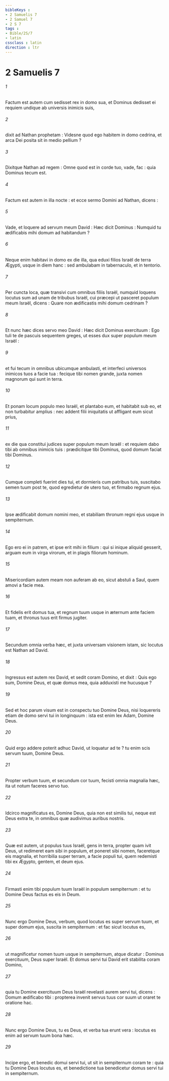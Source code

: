 ```yaml
---
bibleKeys : 
- 2 Samuelis 7
- 2 Samuel 7
- 2 S 7
tags : 
- Bible/2S/7
- latin
cssclass : latin
direction : ltr
---
```


# 2 Samuelis 7

###### 1
Factum est autem cum sedisset rex in domo sua, et Dominus dedisset ei requiem undique ab universis inimicis suis,
###### 2
dixit ad Nathan prophetam : Videsne quod ego habitem in domo cedrina, et arca Dei posita sit in medio pellium ?
###### 3
Dixitque Nathan ad regem : Omne quod est in corde tuo, vade, fac : quia Dominus tecum est.
###### 4
Factum est autem in illa nocte : et ecce sermo Domini ad Nathan, dicens :
###### 5
Vade, et loquere ad servum meum David : Hæc dicit Dominus : Numquid tu ædificabis mihi domum ad habitandum ?
###### 6
Neque enim habitavi in domo ex die illa, qua eduxi filios Israël de terra Ægypti, usque in diem hanc : sed ambulabam in tabernaculo, et in tentorio.
###### 7
Per cuncta loca, quæ transivi cum omnibus filiis Israël, numquid loquens locutus sum ad unam de tribubus Israël, cui præcepi ut pasceret populum meum Israël, dicens : Quare non ædificastis mihi domum cedrinam ?
###### 8
Et nunc hæc dices servo meo David : Hæc dicit Dominus exercituum : Ego tuli te de pascuis sequentem greges, ut esses dux super populum meum Israël :
###### 9
et fui tecum in omnibus ubicumque ambulasti, et interfeci universos inimicos tuos a facie tua : fecique tibi nomen grande, juxta nomen magnorum qui sunt in terra.
###### 10
Et ponam locum populo meo Israël, et plantabo eum, et habitabit sub eo, et non turbabitur amplius : nec addent filii iniquitatis ut affligant eum sicut prius,
###### 11
ex die qua constitui judices super populum meum Israël : et requiem dabo tibi ab omnibus inimicis tuis : prædicitque tibi Dominus, quod domum faciat tibi Dominus.
###### 12
Cumque completi fuerint dies tui, et dormieris cum patribus tuis, suscitabo semen tuum post te, quod egredietur de utero tuo, et firmabo regnum ejus.
###### 13
Ipse ædificabit domum nomini meo, et stabiliam thronum regni ejus usque in sempiternum.
###### 14
Ego ero ei in patrem, et ipse erit mihi in filium : qui si inique aliquid gesserit, arguam eum in virga virorum, et in plagis filiorum hominum.
###### 15
Misericordiam autem meam non auferam ab eo, sicut abstuli a Saul, quem amovi a facie mea.
###### 16
Et fidelis erit domus tua, et regnum tuum usque in æternum ante faciem tuam, et thronus tuus erit firmus jugiter.
###### 17
Secundum omnia verba hæc, et juxta universam visionem istam, sic locutus est Nathan ad David.
###### 18
Ingressus est autem rex David, et sedit coram Domino, et dixit : Quis ego sum, Domine Deus, et quæ domus mea, quia adduxisti me hucusque ?
###### 19
Sed et hoc parum visum est in conspectu tuo Domine Deus, nisi loquereris etiam de domo servi tui in longinquum : ista est enim lex Adam, Domine Deus.
###### 20
Quid ergo addere poterit adhuc David, ut loquatur ad te ? tu enim scis servum tuum, Domine Deus.
###### 21
Propter verbum tuum, et secundum cor tuum, fecisti omnia magnalia hæc, ita ut notum faceres servo tuo.
###### 22
Idcirco magnificatus es, Domine Deus, quia non est similis tui, neque est Deus extra te, in omnibus quæ audivimus auribus nostris.
###### 23
Quæ est autem, ut populus tuus Israël, gens in terra, propter quam ivit Deus, ut redimeret eam sibi in populum, et poneret sibi nomen, faceretque eis magnalia, et horribilia super terram, a facie populi tui, quem redemisti tibi ex Ægypto, gentem, et deum ejus.
###### 24
Firmasti enim tibi populum tuum Israël in populum sempiternum : et tu Domine Deus factus es eis in Deum.
###### 25
Nunc ergo Domine Deus, verbum, quod locutus es super servum tuum, et super domum ejus, suscita in sempiternum : et fac sicut locutus es,
###### 26
ut magnificetur nomen tuum usque in sempiternum, atque dicatur : Dominus exercituum, Deus super Israël. Et domus servi tui David erit stabilita coram Domino,
###### 27
quia tu Domine exercituum Deus Israël revelasti aurem servi tui, dicens : Domum ædificabo tibi : propterea invenit servus tuus cor suum ut oraret te oratione hac.
###### 28
Nunc ergo Domine Deus, tu es Deus, et verba tua erunt vera : locutus es enim ad servum tuum bona hæc.
###### 29
Incipe ergo, et benedic domui servi tui, ut sit in sempiternum coram te : quia tu Domine Deus locutus es, et benedictione tua benedicetur domus servi tui in sempiternum.
